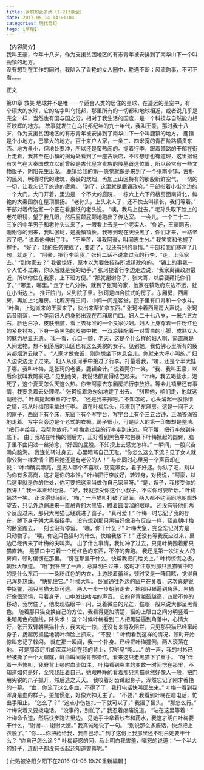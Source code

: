 ```yaml
---
title: 乡村如此多娇（1-213章全）
date: 2017-05-14 14:01:04
categories: 現代奇幻
tags: [草榴]
---
```

【内容简介】<BR>我叫王豪，今年十八岁，作为支援贫困地区的有志青年被安排到了南华山下一个叫鹿镇的地方。<BR>没有想到在工作的同时，我陷入了香艳的女人圈中，艳遇不断；风流韵事，不可不看……


正文


第01章 救美
地球并不是唯一一个适合人类的居住的星球，在遥远的星空中，有一个硕大的水球，它的名字叫乌托邦，那里所有的一切都和地球相近，或者说几乎是完全一样，当然也有国与国之分，相对于我生活的国度，是一个科技与自然能力相互映辉的地方。
故事就发生在乌托邦纪年的九十年代，我叫王豪，那时我十八岁，作为支援贫困地区的有志青年被安排到了南华山下一个叫鹿镇的地方。
鹿镇是个小地方，巴掌大的地方。百十来户人家，一条三、四米宽的青石阶路横贯东西。地方虽小，但地处要冲，所以还是蛮热闹的。提着行李，跟着领路的干部在街上走着，我甚至在小镇的拐角处看到了一座古玩店，不过想想也有道理，这里据说有灵气在大秦国成立以前曾经是古代皇宫贵族的陵墓首选位置，所以经常有一些文物贩子，阴阳先生出没。
鹿镇给我的第一感觉就像是来到了一个张南小镇，古朴的民风，明清时代的建筑，袅袅的炊烟，再加上山区特有的那股新鲜空气，一切的一切，让我忘记了旅途的疲惫。
“到了，这里就是鹿镇政府。”
干部指着小街北边的一个大门。大门开着，里边是一个不大的庭院，一栋六上六下的楼房面南背北，鲜艳的大秦国旗在屋顶飘扬。
“老孙头，上头来人了，还不快去叫镇长，我们等着。”
干部对着传达室一个正在看报纸的老头说。
“噢，我马上就去。”
老孙头取下脸上的老花眼镜，望了我几眼，然后屁颠屁颠地跑出了传达室。
一会儿，一个三十二、三岁的中年男子和老孙头过来了，一眼看上去是一个老实人。“你好，王豪同志，谢谢你的到来，我叫张珂，是鹿镇镇长。我等到现在天快黑了，你们才来，一路辛苦了吧。”
说着他伸出了手。
“不辛苦，叫我阿豪，叫同志生分。”
我笑笑和他握了握手。
“好了，我的任务完成了，要走了，我还有别的事情。”
干部和我们寒暄了几句，就走了。
“阿豪，把行李给我，”
张珂二话不说拿过我的行李，“走，上我家去。”
“到你家去？”
我很惊讶，原本以为要住招待所或镇政府的。
“镇上的事我一个人忙不过来，你以后就是我的助手，”
张珂提着行李边走边说，“我家离镇政府最近，所以你住在我家，上下班方便。”
“那就谢谢你了，张大哥，以后要拜托你们了。”
“哪里，哪里。”
走了七八分钟，就到了张珂的家，他家在镇政府东边不远，就在小街边上。
推开院门，来到院子里。张珂是四合院式的房子。东厢房，西厢房，再加上北厢房。北厢房有三间，中间一间是客堂。院子里有口井和一个水斗。
“叶梅，上边派来的王豪来了，快出来帮忙拿东西。”
张珂冲着西厢房大声说。
张珂话音刚落，一个美丽妇人的身影出现在西厢房门口。妇人二十七八岁，一米六五左右，脸色白净，皮肤细腻，看上去标准的一个良家少妇。妇人上身穿着一件粉红色的紧身衬衫，下身一条黑色的及膝中裙，一双凉鞋配着一对雪白的小脚，成熟女人的魅力尽显无遗。
我一看，心口一颤，老天，这是个什么样的妇人啊，简直就是人间尤物。想不到落后的山区也有这么美貌的女子。见到她，我仿佛心里所有的疲劳都烟消云散了。
“人家才做完饭，刚刚想坐下休息会儿，你就来大呼小叫的。”
妇人边说边走了过来。
妇人从张珂手中接过了行李，打量着我，“唷，还是个半大娃子哪。我叫叶梅，是张珂的老婆，鹿镇会计。”
说着莞尔一笑。
“我、我叫王豪，以后你就叫我阿豪吧。”
见到她笑，我说话都变得结巴起来。
“叶梅，我去喝些水，渴死了，这个夏天怎么天这么热。你带阿豪去东厢房把行李放好。等会儿镇里还有事情，我要急着去处理呢。”
张珂说着急匆匆地走了出去。
“别理他，咱们走，他就这副德行。”
叶梅提起重重的行李。
“还是我来拎吧。”
不知怎的，心头涌起一股怜惜之情，我从叶梅那里拿过行李。
跟在叶梅后头，我来到了东厢房。这是一间不大的屋子，西窗下有个床，东窗下有个写字台，写字台上有个三五台钟，正滴答滴答地走着。写字台旁边是个老式的衣橱。房子很小，可是给人的第一印象却是整洁。
“把行李给我，我帮你放好。”
叶梅拿过我的行李走到床边。弯下腰，把行李放到床底下。
由于我站在叶梅的侧后方，正好看到黑色中裙包裹下叶梅撅起的圆臀，脑子里不由闪过一丝猗念，“好圆的屁股。不知摸上去感觉怎样。”
一瞬间，一股兴奋涌向脑海。
我连忙转过身去，心里暗骂自己无耻，“你怎么这么下流？见了女人就像公狗一样发情？而且她还是有老公的人！”
与此同时心里另一个声音却在说：“叶梅确实漂亮，是男人哪个不喜欢，窈窕淑女，君子好逑。你认了吧，别以为你有多高尚，这才是你的本性。”
叶梅把行李放好，转过身，对我说，“阿豪，以后这里就是你的住处，你可要把这里当做你自己家里呀。”
“是，嫂子，我接受你的教诲！”
我一本正经地说。
“好，我就接受你这个小叔子。不过你可要听话。”
叶梅嫣然一笑。
正说得热闹间，“喵，”
一声猫叫打破了局面，两人都不约而同地朝窗外望去，只见外边蹦进来一直吊背的大黑猫，瞪着圆溜溜的眼睛。
还没有等他们两个反应过来，那只大黑猫已经跳进了窗子。
“真可爱！”
叶梅一时忘记了我的存在，蹲下身子朝大黑猫招手。
没有想到那只黑猫好像没有反应一样，径直朝叶梅的卧室跑去，一刻也没有停留。
“喂，你干什么？”
叶梅大急，完全忘记对方是一只动物了。
“喂，你这只色猫叼的什么，快给我放下！”
还没有等我反应过来，里边已经传来了叶梅的尖叫声。
出了什么事情，我忙冲了过去，只见叶梅围着那只猫直转。
黑猫口中刁着一个粉红色的东西，不停的奔跑。
我还是第一次进女人的房间，顿时傻愣在那里。
“愣在那里干什么，快帮我把门给关上。”
叶梅惊慌之极，朝我大嚷道。
“哦”我答应了一声，总算明白过来，这时才注意到那只黑猫嘴中叼的是什么东西——一条粉红色的内衣，上边绣着蕾丝，顿时又是一阵目眩，觉得自己浑身热燥。
“快抓住它。”
叶梅大叫。
卧室通往外边的窗户在关着，这次真是瓮中捉鳖，那只黑猫无处可逃。
两人一步一步朝前走去，把那只猫逼到角落，黑猫好像很恐惧，弓着身子，口中发出咕咕的声音。
它的脊背越鼓越高，四肢不停的移动，我愣住了，他发现猫眼中一闪，泛着微白的光芒，猫眼一般来说大都呈黑青色。
随着那只猫变换自己的方位，我看得更加清楚，猫的上眼白之间分明竖着一条暗黑色的直线，降头术！
这个时候叶梅看到二人把黑猫逼到角落中，心情大好，张开双臂朝黑猫扑去，我大吃一惊，还没有来得及阻拦，只见那只猫已经窜起身子，扬起厉抓猛地朝叶梅脸上抓来。
“不要！”
叶梅看到这样的情况，顿时开始惊叫忘记了躲闪。
就在那一瞬间，我一个扑身。已经把叶梅撞倒。两人滚落在地。
可是那双厉爪却深深地印在我的背上，只听见“嘶……”
的一声，我的衬衫已经被撕了一个大窟窿，鲜血瞬间将背部染红。看来这只老黑猫下了重手。
“呀”伴着一声惨叫，我脊背上顿时血流如注。
叶梅看到突生的变故一时间愣在那里，不知道如何是好，全凭我压着自己，她眼睁睁的看着那只黑猫竟然好像人一般，把门用尖锐的爪子抓开，然后逃之夭夭。
我咬着牙齿蹲起身子，浑然忘记了刚才香艳的一幕。
“血，你流了这么多血，不得了了，我打电话快叫医生来。”
叶梅一看到我浑身是血的样子，更加慌张，好像六神无主了。
“不要，”
我看到叶梅在嗯电话，忙出手阻止。
“怎么了？”
“这点小伤包扎一下就可以了，”
我摇了摇头。
“那怎么行。”
叶梅说着又要拨电话。
“没事的，别忙了。”
我忍着疼痛说道。
“站在这里等着！”
叶梅命令道，然后快步跑进里边。
见她手中拿着纱布和药水，我这才明白叶梅要干什么，“谢谢……谢谢大嫂。”
我真诚地说了一句。
“别说那么多废话，快点把上衣脱了。”
“你……你把药给我，我自己涂。”
到了这份上我那里还不明白她要干什么？
“你自己怎么涂？”
叶梅疑惑的问，马上明白我害羞，嗔怒的说道：“一个半大的娃子，连胡子都没有长起还知道害羞呢。”


[ 此貼被洛阳夕阳下在2016-01-06 19:20重新編輯 ]